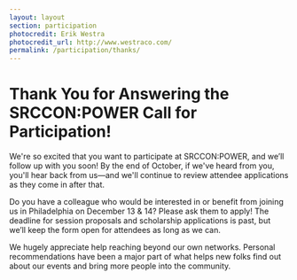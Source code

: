 ```yaml
---
layout: layout
section: participation
photocredit: Erik Westra
photocredit_url: http://www.westraco.com/
permalink: /participation/thanks/
---
```


# Thank You for Answering the SRCCON:POWER Call for Participation!

We're so excited that you want to participate at SRCCON:POWER, and we&rsquo;ll follow up with you soon! By the end of October, if we've heard from you, you'll hear back from us—and we'll continue to review attendee applications as they come in after that.

Do you have a colleague who would be interested in or benefit from joining us in Philadelphia on December 13 & 14? Please ask them to apply! The deadline for session proposals and scholarship applications is past, but we&rsquo;ll keep the form open for attendees as long as we can.

We hugely appreciate help reaching beyond our own networks. Personal recommendations have been a major part of what helps new folks find out about our events and bring more people into the community.